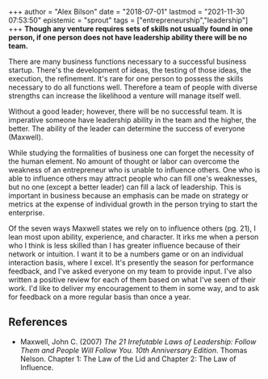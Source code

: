 +++
author = "Alex Bilson"
date = "2018-07-01"
lastmod = "2021-11-30 07:53:50"
epistemic = "sprout"
tags = ["entrepreneurship","leadership"]
+++
**Though any venture requires sets of skills not usually found in one person, if one person does not have leadership ability there will be no team.**

There are many business functions necessary to a successful business startup.  There's the development of ideas, the testing of those ideas, the execution, the refinement.  It's rare for one person to possess the skills necessary to do all functions well.  Therefore a team of people with diverse strengths can increase the likelihood a venture will manage itself well.

Without a good leader; however, there will be no successful team.  It is imperative someone have leadership ability in the team and the higher, the better.  The ability of the leader can determine the success of everyone (Maxwell).

While studying the formalities of business one can forget the necessity of the human element.  No amount of thought or labor can overcome the weakness of an entrepreneur who is unable to influence others.  One who is able to influence others may attract people who can fill one's weaknesses, but no one (except a better leader) can fill a lack of leadership.  This is important in business because an emphasis can be made on strategy or metrics at the expense of individual growth in the person trying to start the enterprise.

Of the seven ways Maxwell states we rely on to influence others (pg. 21), I lean most upon ability, experience, and character.  It irks me when a person who I think is less skilled than I has greater influence because of their network or intuition.  I want it to be a numbers game or on an individual interaction basis, where I excel.  It's presently the season for performance feedback, and I've asked everyone on my team to provide input.  I've also written a positive review for each of them based on what I've seen of their work.  I'd like to deliver my encouragement to them in some way, and to ask for feedback on a more regular basis than once a year.

## References

- Maxwell, John C. (2007) _The 21 Irrefutable Laws of Leadership: Follow Them and People Will Follow You. 10th Anniversary Edition_. Thomas Nelson. Chapter 1: The Law of the Lid and Chapter 2: The Law of Influence.
